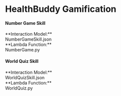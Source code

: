 # HealthBuddy Gamification
<h4>Number Game Skill</h4>
**Interaction Model:** <br/>
NumberGameSkill.json <br/>
**Lambda Function:** <br/>
NumberGame.py <br/>
<h4>World Quiz Skill</h4>
**Interaction Model:** <br/>
WorldQuizSkill.json <br/>
**Lambda Function:** <br/>
WorldQuiz.py
